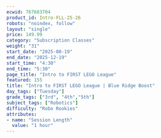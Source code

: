 ```yaml
---
ecwid: 767683704
product_id: Intro-FLL-25-26
robots: "noindex, follow"
layout: "single"
price: 149.99
category: "Subscription Classes"
weight: "31"
start_date: "2025-08-19"
end_date: "2025-12-19"
start_time: "4:30"
end_time: "5:30"
page_title: "Intro to FIRST LEGO League"
featured: 155
title: "Intro to FIRST LEGO League | Blue Ridge Boost"
day_tags: ["Tuesday"]
grade_tags: ["3rd", "4th","5th"]
subject_tags: ["Robotics"]
difficulty: "Robo Rookies"
attributes:
- name: "Session Length"
  value: "1 hour"
---
```

